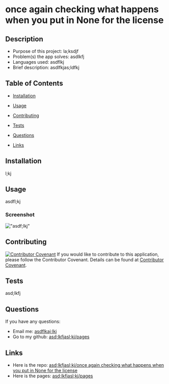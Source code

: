 # once again checking what happens when you put in None for the license



## Description

- Purpose of this project: la;ksdjf
- Problem(s) the app solves: asdlkfj
- Languages used: asdflkj
- Brief description: asdlfkjas;ldfkj

## Table of Contents

- [Installation](#installation)
- [Usage](#usage)

- [Contributing](#contributing)
- [Tests](#tests)
- [Questions](#questions)
- [Links](#links)

## Installation

l;kj

## Usage

asdfl;kj

### Screenshot

!["asdf;lkj"](asdfl;kj)



## Contributing

[![Contributor Covenant](https://img.shields.io/badge/Contributor%20Covenant-2.1-4baaaa.svg)](code_of_conduct.md)
If you would like to contribute to this application, please follow the Contributor Covenant.
Details can be found at [Contributor Covenant](https://www.contributor-covenant.org/).


## Tests

asd;lkfj

## Questions



If you have any questions:

- Email me: [asdflkaj;lkj](mailto:asdflkaj;lkj)
- Go to my github: [asd;lkfjasl;kj/pages](https://github.com/asd;lkfjasl;kj)

## Links

- Here is the repo: [asd;lkfjasl;kj/once again checking what happens when you put in None for the license](asdfasdl;kj)
- Here is the pages: [asd;lkfjasl;kj/pages](asdfl;kasj;lkj)
